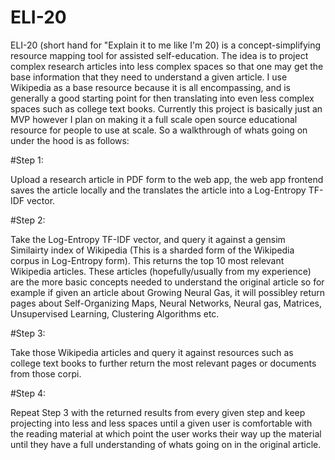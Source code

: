 # ELI-20

ELI-20 (short hand for "Explain it to me like I'm 20) is a concept-simplifying resource mapping tool for assisted self-education. The idea is to project complex research articles into less complex spaces so that one may get the base information that they need to understand a given article. I use Wikipedia as a base resource because it is all encompassing, and is generally a good starting point for then translating into even less complex spaces such as college text books. Currently this project is basically just an MVP however I plan on making it a full scale open source educational resource for people to use at scale. So a walkthrough of whats going on under the hood is as follows:

#Step 1:

Upload a research article in PDF form to the web app, the web app frontend saves the article locally and the translates the article into a Log-Entropy TF-IDF vector.

#Step 2:

Take the Log-Entropy TF-IDF vector, and query it against a gensim Similairty index of Wikipedia (This is a sharded form of the Wikipedia corpus in Log-Entropy form). This returns the top 10 most relevant Wikipedia articles. These articles (hopefully/usually from my experience) are the more basic concepts needed to understand the original article so for example if given an article about Growing Neural Gas, it will possibley return pages about Self-Organizing Maps, Neural Networks, Neural gas, Matrices, Unsupervised Learning, Clustering Algorithms etc. 

#Step 3: 

Take those Wikipedia articles and query it against resources such as college text books to further return the most relevant pages or documents from those corpi.

#Step 4:

Repeat Step 3 with the returned results from every given step and keep projecting into less and less spaces until a given user is comfortable with the reading material at which point the user works their way up the material until they have a full understanding of whats going on in the original article.

